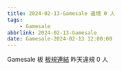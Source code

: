 ```yaml
---
title: 2024-02-13-Gamesale 違規 0 人
tags:
    - Gamesale
abbrlink: 2024-02-13-Gamesale
date: Gamesale-2024-02-13 12:00:00
---
```

Gamesale 板 [板規連結](https://www.ptt.cc/bbs/Gossiping/M.1637425085.A.07D.html)
昨天違規 0 人
